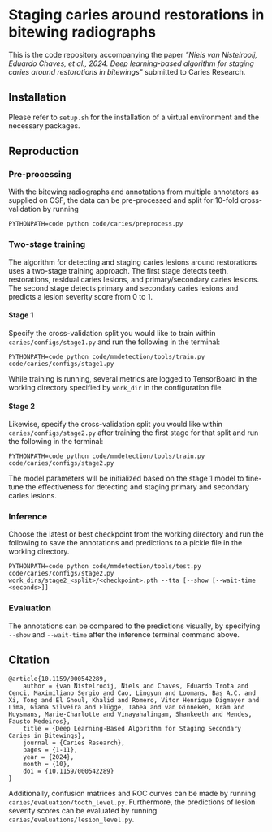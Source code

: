 # Staging caries around restorations in bitewing radiographs

This is the code repository accompanying the paper *"Niels van Nistelrooij, Eduardo Chaves, et al., 2024. Deep learning-based algorithm for staging caries around restorations in bitewings"* submitted to Caries Research.


## Installation

Please refer to `setup.sh` for the installation of a virtual environment and the necessary packages.


## Reproduction

### Pre-processing

With the bitewing radiographs and annotations from multiple annotators as supplied on OSF, the data can be pre-processed and split for 10-fold cross-validation by running

``` shell
PYTHONPATH=code python code/caries/preprocess.py
```

### Two-stage training

The algorithm for detecting and staging caries lesions around restorations uses a two-stage training approach. The first stage detects teeth, restorations, residual caries lesions, and primary/secondary caries lesions. The second stage detects primary and secondary caries lesions and predicts a lesion severity score from 0 to 1.

#### Stage 1

Specify the cross-validation split you would like to train within `caries/configs/stage1.py` and run the following in the terminal:

``` shell
PYTHONPATH=code python code/mmdetection/tools/train.py code/caries/configs/stage1.py
```

While training is running, several metrics are logged to TensorBoard in the working directory specified by `work_dir` in the configuration file.

#### Stage 2

Likewise, specify the cross-validation split you would like within `caries/configs/stage2.py` after training the first stage for that split and run the following in the terminal:

``` shell
PYTHONPATH=code python code/mmdetection/tools/train.py code/caries/configs/stage2.py
```

The model parameters will be initialized based on the stage 1 model to fine-tune the effectiveness for detecting and staging primary and secondary caries lesions.


### Inference

Choose the latest or best checkpoint from the working directory and run the following to save the annotations and predictions to a pickle file in the working directory.

```shell
PYTHONPATH=code python code/mmdetection/tools/test.py code/caries/configs/stage2.py work_dirs/stage2_<split>/<checkpoint>.pth --tta [--show [--wait-time <seconds>]] 
```

### Evaluation

The annotations can be compared to the predictions visually, by specifying `--show` and `--wait-time` after the inference terminal command above.

## Citation

```
@article{10.1159/000542289,
    author = {van Nistelrooij, Niels and Chaves, Eduardo Trota and Cenci, Maximiliano Sergio and Cao, Lingyun and Loomans, Bas A.C. and Xi, Tong and El Ghoul, Khalid and Romero, Vitor Henrique Digmayer and Lima, Giana Silveira and Flügge, Tabea and van Ginneken, Bram and Huysmans, Marie-Charlotte and Vinayahalingam, Shankeeth and Mendes, Fausto Medeiros},
    title = {Deep Learning-Based Algorithm for Staging Secondary Caries in Bitewings},
    journal = {Caries Research},
    pages = {1-11},
    year = {2024},
    month = {10},
    doi = {10.1159/000542289}
}
```

Additionally, confusion matrices and ROC curves can be made by running `caries/evaluation/tooth_level.py`. Furthermore, the predictions of lesion severity scores can be evaluated by running `caries/evaluations/lesion_level.py`.
